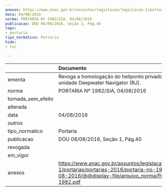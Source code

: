 ```yaml
---
anexos: https://www.anac.gov.br/assuntos/legislacao/legislacao-1/portarias/portarias-2016/portaria-no-1982-sia-04-08-2016/@@display-file/arquivo_norma/PA2016-1982.pdf
data: 04/08/2016
norma: PORTARIA Nº 1982/SIA, 04/08/2016
publicacao: DOU 08/08/2016, Seção 1, Pág.40
tags:
- portaria
tipo_normatico: Portaria
hide: 
- toc 
 
---
```


|                    | Documento                                                                                                                                                      |
|:-------------------|:---------------------------------------------------------------------------------------------------------------------------------------------------------------|
| ementa             | Revoga a homologação do heliponto privado a bordo da unidade Deepwater Navigator (RJ).                                                                         |
| norma              | PORTARIA Nº 1982/SIA, 04/08/2016                                                                                                                               |
| tornada_sem_efeito |                                                                                                                                                                |
| alterada           |                                                                                                                                                                |
| data               | 04/08/2016                                                                                                                                                     |
| outros             |                                                                                                                                                                |
| tipo_normatico     | Portaria                                                                                                                                                       |
| publicacao         | DOU 08/08/2016, Seção 1, Pág.40                                                                                                                                |
| revogada           |                                                                                                                                                                |
| em_vigor           |                                                                                                                                                                |
| anexos             | https://www.anac.gov.br/assuntos/legislacao/legislacao-1/portarias/portarias-2016/portaria-no-1982-sia-04-08-2016/@@display-file/arquivo_norma/PA2016-1982.pdf |